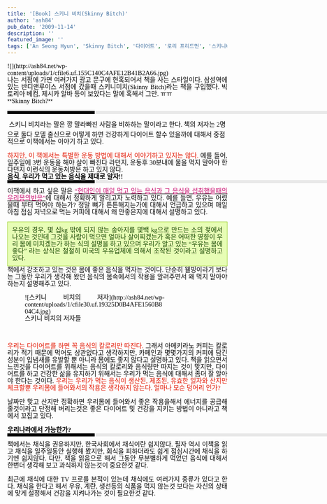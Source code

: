 ```yaml
---
title: '[Book] 스키니 비치(Skinny Bitch)'
author: 'ash84'
pub_date: '2009-11-14'
description: ''
featured_image: ''
tags: ['An Seong Hyun', 'Skinny Bitch', '다이어트', '로리 프리드먼', '스키니비치', '안성현', '채식', '채식주의', '킴바누인']
---
```



<div style="text-align: justify; line-height: 2; "><font class="Apple-style-span" color="#000000" face="Gulim, gulim, tahoma, sans-serif" size="3"><span class="Apple-style-span" style="FONT-SIZE: 13px; LINE-HEIGHT: 16px">  
</span></font></div><div style="line-height: 2; "></div><div style="text-align: justify; line-height: 2; "><font class="Apple-style-span" color="#000000" face="Gulim, gulim, tahoma, sans-serif" size="3"><span class="Apple-style-span" style="FONT-SIZE: 13px; LINE-HEIGHT: 16px"><span style="font-size: 11pt; "><span style="font-family: Dotum; ">![](http://ash84.net/wp-content/uploads/1/cfile6.uf.155C140C4AFE12B41B2A66.jpg)</span></span></span></font><font class="Apple-style-span" color="#000000" face="Gulim, gulim, tahoma, sans-serif" size="3"><span class="Apple-style-span" style="FONT-SIZE: 13px; LINE-HEIGHT: 16px">  
</span></font></div><div style="line-height: 2; "></div><div style="text-align: justify; line-height: 2; "><span class="Apple-style-span" style="FONT-SIZE: 13px; COLOR: rgb(0,0,0); LINE-HEIGHT: 16px; FONT-FAMILY: Gulim, gulim, tahoma, sans-serif">  
<span style="font-size: 11pt; "><span style="font-family: Dotum; ">  
 나는 서점에 가면 여러가지 광고 문구에 현혹되어서 책을 사는 스타일이다. 삼성역에 있는 반디앤루이스 서점에 갔을때 스키니미치(Skinny Bitch)라는 책을 구입했다. 빅토리아 베컴, 제시카 알바 등이 보았다는 말에 혹해서 그만. ㅠㅠ </span></span>  
</span></div><div style="line-height: 2; "></div><div style="text-align: justify; line-height: 2; "><font class="Apple-style-span" color="#000000" face="Gulim, gulim, tahoma, sans-serif" size="3"><span class="Apple-style-span" style="FONT-SIZE: 13px; LINE-HEIGHT: 16px"><span class="Apple-style-span" style="FONT-SIZE: 13px; LINE-HEIGHT: 16px">**<span style="FONT-SIZE: 12pt"><span style="FONT-SIZE: 18pt"><span style="FONT-SIZE: 11pt"><span style="font-size: 11pt; "><span style="font-family: Dotum; ">Skinny Bitch?</span></span></span></span></span>**</span>

</span></font></div><div style="line-height: 2; "></div><div style="padding-right: 6px; padding-left: 6px; margin-bottom: 10px; padding-bottom: 3px; font: normal normal bold 1pt/1 나눔고딕, sans-serif; border-left-color: rgb(0, 0, 0); border-left-width: 200px; border-left-style: solid; width: 690px; color: rgb(255, 255, 255); padding-top: 3px; height: 1px; background-color: rgb(232, 232, 232); line-height: 2; "><span style="FONT-SIZE: 11pt"><span style="FONT-SIZE: 10pt"><span style="FONT-SIZE: 11pt"><span style="FONT-SIZE: 10pt"><span style="FONT-SIZE: 10pt"><span style="FONT-FAMILY: Batang"><span style="FONT-SIZE: 11pt"><span style="FONT-SIZE: 1pt"></span></span></span></span></span></span></span></span></div><div style="line-height: 2; "></div><div style="line-height: 2; "><span style="FONT-FAMILY: Dotum"><span style="FONT-SIZE: 10pt"><font color="#474747"><span style="font-size: 11pt; "><span style="font-family: Dotum; ">﻿</span></span></font><span style="FONT-FAMILY: Dotum"><font color="#474747"><span style="font-size: 11pt; "><span style="font-family: Dotum; ">﻿</span></span></font><span style="FONT-SIZE: 10pt"><font color="#474747"><span style="font-size: 11pt; "><span style="font-family: Dotum; ">﻿ </span></span></font></span></span></span></span><font class="Apple-style-span" color="#000000" face="Gulim, gulim, tahoma, sans-serif" size="3"><span class="Apple-style-span" style="FONT-SIZE: 13px; LINE-HEIGHT: 16px"><span style="font-size: 11pt; "><span style="font-family: Dotum; ">스키니 비치라는 말은 깡 말라빠진 사람을 비하하는 말이라고 한다. 책의 저자는 2명으로 둘다 모델 출신으로 어떻게 하면 건강하게 다이어트 할수 있을까에 대해서 중점적으로 이책에서는 이야기 하고 있다. </span></span></span></font></div><div style="line-height: 2; "></div><div style="text-align: justify; line-height: 2; "><font class="Apple-style-span" color="#000000" face="Gulim, gulim, tahoma, sans-serif" size="3"><span class="Apple-style-span" style="FONT-SIZE: 13px; LINE-HEIGHT: 16px">  
</span></font></div><div style="line-height: 2; "></div><div style="text-align: justify; line-height: 2; "><font class="Apple-style-span" color="#000000" face="Gulim, gulim, tahoma, sans-serif" size="3"><span class="Apple-style-span" style="FONT-SIZE: 13px; LINE-HEIGHT: 16px"><font color="#e31600"><span style="font-size: 11pt; "><span style="font-family: Dotum; ">하지만, 이 책에서는 특별한 운동 방법에 대해서 이야기하고 있지는 않다. </span></span></font><span style="font-size: 11pt; "><span style="font-family: Dotum; ">예를 들어, 일주일에 3번 운동을 해야 살이 빠진다 라던지, 운동후 30분내에 물을 먹지 말아야 한다던지 이런식의 운동처방은 하고 있지 않다. </span></span>  
</span></font></div><div style="line-height: 2; "></div><div style="text-align: justify; line-height: 2; "><font class="Apple-style-span" color="#000000" face="Gulim, gulim, tahoma, sans-serif" size="3"><span class="Apple-style-span" style="FONT-SIZE: 13px; LINE-HEIGHT: 16px"><div style="TEXT-ALIGN: justify"><font class="Apple-style-span" color="#000000" face="Gulim, gulim, tahoma, sans-serif" size="3"><span class="Apple-style-span" style="FONT-SIZE: 13px; LINE-HEIGHT: 16px"><div style="TEXT-ALIGN: justify"><font class="Apple-style-span" color="#000000" face="Gulim, gulim, tahoma, sans-serif" size="3"><span class="Apple-style-span" style="FONT-SIZE: 13px; LINE-HEIGHT: 16px"><span style="FONT-SIZE: 18pt">**<span style="FONT-SIZE: 11pt"><span style="font-size: 11pt; "><span style="font-family: Dotum; ">음식. 우리가 먹고 있는 음식을 제대로 알자!!</span></span></span>**</span></span></font></div></span></font></div><div style="PADDING-RIGHT: 6px; PADDING-LEFT: 6px; MARGIN-BOTTOM: 10px; PADDING-BOTTOM: 3px; FONT: bold 1pt/1 나눔고딕, Sans-serif; BORDER-LEFT: #000000 200px solid; WIDTH: 690px; COLOR: #fff; PADDING-TOP: 3px; HEIGHT: 1px; BACKGROUND-COLOR: #e8e8e8"><span style="FONT-SIZE: 11pt"><span style="FONT-SIZE: 10pt"><span style="FONT-SIZE: 11pt"><span style="FONT-SIZE: 10pt"><span style="FONT-SIZE: 10pt"><span style="FONT-FAMILY: Batang"><span style="FONT-SIZE: 11pt"><span style="FONT-SIZE: 1pt"></span></span></span></span></span></span></span></span></div></span></font><div style="LINE-HEIGHT: 1.7"><font class="Apple-style-span" color="#000000" face="Gulim, gulim, tahoma, sans-serif" size="3"><span class="Apple-style-span" style="FONT-SIZE: 13px; LINE-HEIGHT: 16px"><span style="font-size: 11pt; "><span style="font-family: Dotum; ">이책에서 하고 싶은 말은 </span></span><u><font color="#c8056a"><span style="font-size: 11pt; "><span style="font-family: Dotum; ">“현대인이 매일 먹고 있는 음식과 그 음식을 섭취했을때의 우리몸의반응”</span></span></font></u><span style="font-size: 11pt; "><span style="font-family: Dotum; ">에 대해서 정확하게 알리고자 노력하고 있다. 예를 들면, 우유는 어렸을때 부터 먹어야 하는가? 정말 뼈가 튼튼해지는가에 대해서 언급하고 있으며 매일 아침 점심 저녁으로 먹는 커피에 대해서 왜 안좋은지에 대해서 설명하고 있다. </span></span></span></font><font class="Apple-style-span" color="#000000" face="Gulim, gulim, tahoma, sans-serif" size="3"><span class="Apple-style-span" style="FONT-SIZE: 13px; LINE-HEIGHT: 16px"></span></font></div><font class="Apple-style-span" color="#000000" face="Gulim, gulim, tahoma, sans-serif" size="3"></font>

</div><div style="line-height: 2; "><font class="Apple-style-span" color="#000000" face="Gulim, gulim, tahoma, sans-serif" size="3">  
</font></div><div style="text-align: justify; line-height: 2; "><font class="Apple-style-span" color="#000000" face="Gulim, gulim, tahoma, sans-serif" size="3"><div class="txc-textbox" style="BORDER-RIGHT: #9fd331 1px solid; PADDING-RIGHT: 10px; BORDER-TOP: #9fd331 1px solid; PADDING-LEFT: 10px; PADDING-BOTTOM: 10px; BORDER-LEFT: #9fd331 1px solid; PADDING-TOP: 10px; BORDER-BOTTOM: #9fd331 1px solid; BACKGROUND-COLOR: #e7fdb5"><div style="TEXT-ALIGN: justify"><font class="Apple-style-span" face="Gulim, gulim, tahoma, sans-serif" size="3"><span class="Apple-style-span" style="FONT-SIZE: 13px; LINE-HEIGHT: 16px"><font color="#174600"><font size="+0"><span style="FONT-SIZE: 10pt"><span style="font-size: 11pt; "><span style="font-family: Dotum; ">우유의 경우, 몇 십kg 밖에 되지 않는 송아지를 몇백 kg으로 만드는 소의 젖에서 나오는 것인데 그것을 사람이 먹으면 얼마나 살이찌겠는가 혹은 어떠한 영향이 우리 몸에 미치겠는가 하는 식의 설명을 하고 있으며 우리가 알고 있는 “우유는 몸에 좋다” 라는 상식은 철절히 미국의 우유업체에 의해서 조작된 것이라고 설명하고 있다.</span></span></span></font><span style="FONT-SIZE: 10pt"><span style="font-size: 11pt; "><span style="font-family: Dotum; "> </span></span></span></font></span></font></div></div></font></div><div style="line-height: 2; "></div><div style="text-align: justify; line-height: 2; "><font class="Apple-style-span" color="#000000" face="Gulim, gulim, tahoma, sans-serif" size="3"><span class="Apple-style-span" style="FONT-SIZE: 13px; LINE-HEIGHT: 16px">  
</span></font></div><div style="line-height: 2; "></div><div style="text-align: justify; line-height: 2; "><font class="Apple-style-span" color="#000000" face="Gulim, gulim, tahoma, sans-serif" size="3"><span class="Apple-style-span" style="FONT-SIZE: 13px; LINE-HEIGHT: 16px"><span style="font-size: 11pt; "><span style="font-family: Dotum; ">책에서 강조하고 있는 것은 몸에 좋은 음식을 먹자는 것이다. 단순히 웰빙이라기 보다는 그동안 우리가 생각해 왔던 음식의 몸속에서의 작용을 알려주면서 왜 먹지 말아야하는지 설명해주고 있다. </span></span>  
</span></font></div><div style="line-height: 2; "></div><div style="text-align: justify; line-height: 2; "><font class="Apple-style-span" color="#000000" face="Gulim, gulim, tahoma, sans-serif" size="3"><span class="Apple-style-span" style="FONT-SIZE: 13px; LINE-HEIGHT: 16px"><span style="font-size: 11pt; "><span style="font-family: Dotum; "><figure class="wp-caption aligncenter" style="width: 320px">![스키니 비치의 저자](http://ash84.net/wp-content/uploads/1/cfile30.uf.19325D0B4AFE1560B804C4.jpg)<figcaption class="wp-caption-text">스키니 비치의 저자들</figcaption></figure></span></span>

</span></font></div><div style="line-height: 2; "></div><div style="text-align: justify; line-height: 2; "><font class="Apple-style-span" color="#000000" face="Gulim, gulim, tahoma, sans-serif" size="3"><span class="Apple-style-span" style="FONT-SIZE: 13px; LINE-HEIGHT: 16px"><font color="#e31600">  
<span style="font-size: 11pt; "><span style="font-family: Dotum; ">  
 우리는 다이어트를 하면 꼭 음식의 칼로리만 따진다.</span></span></font><span style="font-size: 11pt; "><span style="font-family: Dotum; "> 그래서 아메키라노 커피는 칼로리가 적기 때문에 먹어도 상관없다고 생각하지만, 카페인과 몇몇가지의 커피에 담긴 성분이 입냄새를 유발할 뿐 아니라 몸에도 좋지 않다고 설명하고 있다. </span></span></span></font><font class="Apple-style-span" color="#000000" face="Gulim, gulim, tahoma, sans-serif" size="3"><span class="Apple-style-span" style="FONT-SIZE: 13px; LINE-HEIGHT: 16px"><span style="font-size: 11pt; "><span style="font-family: Dotum; ">책을 읽으면서 느낀것을 다이어트를 위해서는 음식의 칼로리와 음식량만 따지는 것이 맞지만, 다이어트를 하고 건강한 삶을 유지하기 위해서는 우리가 먹는 음식에 대해서 좀더 잘 알아야 한다는 것이다. </span></span><font color="#e31600"><span style="font-size: 11pt; "><span style="font-family: Dotum; ">우리는 우리가 먹는 음식이 생산된, 제조된, 유효한 일자와 산지만 체크할뿐 우리몸에 들어와서의 작용은 생각하지 않는다. 얼마나 모순 덩어리 인가?</span></span></font></span></font></div><div style="line-height: 2; "></div><div style="text-align: justify; line-height: 2; "><font class="Apple-style-span" color="#000000" face="Gulim, gulim, tahoma, sans-serif" size="3"><span class="Apple-style-span" style="FONT-SIZE: 13px; LINE-HEIGHT: 16px">  
</span></font></div><div style="line-height: 2; "></div><div style="text-align: justify; line-height: 2; "><font class="Apple-style-span" color="#000000" face="Gulim, gulim, tahoma, sans-serif" size="3"><span class="Apple-style-span" style="FONT-SIZE: 13px; LINE-HEIGHT: 16px"><span style="font-size: 11pt; "><span style="font-family: Dotum; ">날짜만 맞고 산지만 정확하면 우리몸에 들어와서 좋은 작용을해서 에너지를 공급해 줄것이라고 단정해 버리는것은 좋은 다이어트 및 건강을 지키는 방법이 아니라고 책에서 꼬집고 있다. </span></span>  
</span></font></div><div style="line-height: 2; "></div><div style="text-align: justify; line-height: 2; "><font class="Apple-style-span" color="#000000" face="Gulim, gulim, tahoma, sans-serif" size="3"><span class="Apple-style-span" style="FONT-SIZE: 13px; LINE-HEIGHT: 16px"><div style="TEXT-ALIGN: justify">  
**<span style="FONT-SIZE: 11pt"><span style="font-size: 11pt; "><span style="font-family: Dotum; ">우리나라에서 가능한가?</span></span></span>**</div><div style="PADDING-RIGHT: 6px; PADDING-LEFT: 6px; MARGIN-BOTTOM: 10px; PADDING-BOTTOM: 3px; FONT: bold 1pt/1 나눔고딕, Sans-serif; BORDER-LEFT: #000000 200px solid; WIDTH: 690px; COLOR: #fff; PADDING-TOP: 3px; HEIGHT: 1px; BACKGROUND-COLOR: #e8e8e8"><span style="FONT-SIZE: 11pt"><span style="FONT-SIZE: 10pt"><span style="FONT-SIZE: 11pt"><span style="FONT-SIZE: 10pt"><span style="FONT-SIZE: 10pt"><span style="FONT-FAMILY: Batang"><span style="FONT-SIZE: 11pt"><span style="FONT-SIZE: 1pt"></span></span></span></span></span></span></span></span></div><div style="TEXT-ALIGN: justify"><font class="Apple-style-span" color="#000000" face="Gulim, gulim, tahoma, sans-serif" size="3"><span class="Apple-style-span" style="FONT-SIZE: 13px; LINE-HEIGHT: 16px"><span style="font-size: 11pt; "><span style="font-family: Dotum; ">책에서는 채식을 권유하지만, 한국사회에서 채식이란 쉽지않다. 필자 역시 이책을 읽고 채식을 일주일동안 실행해 봤지만, 회식을 피하더라도 쉽게 점심시간에 채식을 하기엔 쉽지않다. 다만, 책을 읽음으로 해서 그동안 무분별하게 먹었던 음식에 대해서 한번더 생각해 보고 과식하지 않는것이 중요한것 같다. </span></span>  
</span></font></div><span style="font-size: 11pt; "><span style="font-family: Dotum; ">  
 최근에 채식에 대한 TV 프로를 본적이 있는데 채식에도 여러가지 종류가 있다고 한다. 채식을 한다고 해서 우유, 계랸, 생선등의 식품을 먹지 않는것 보다는 자신의 상태에 맞게 설정해서 건강을 지켜나가는 것이 필요한것 같다. </span></span>

</span></font></div><div style="text-align: justify; line-height: 2; "><font class="Apple-style-span" color="#004c5f" face="Gulim, gulim, tahoma, sans-serif" size="3"><span class="Apple-style-span" style="FONT-SIZE: 13px; LINE-HEIGHT: 16px"></span></font><span style="font-size: 11pt; "><span style="font-family: Dotum; "> </span></span></div>

